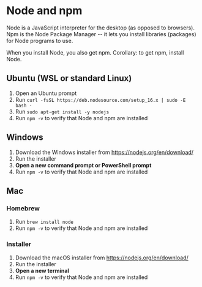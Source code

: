 # Node and npm

Node is a JavaScript interpreter for the desktop (as opposed to browsers). Npm
is the Node Package Manager -- it lets you install libraries (packages) for
Node programs to use.

When you install Node, you also get npm. Corollary: to get npm, install Node.

## Ubuntu (WSL or standard Linux)

1. Open an Ubuntu prompt
2. Run `curl -fsSL https://deb.nodesource.com/setup_16.x | sudo -E bash -`
3. Run `sudo apt-get install -y nodejs`
4. Run `npm -v` to verify that Node and npm are installed

## Windows

1. Download the Windows installer from https://nodejs.org/en/download/
2. Run the installer
3. **Open a new command prompt or PowerShell prompt**
4. Run `npm -v` to verify that Node and npm are installed

## Mac

### Homebrew

1. Run `brew install node`
2. Run `npm -v` to verify that Node and npm are installed

### Installer

1. Download the macOS installer from https://nodejs.org/en/download/
2. Run the installer
3. **Open a new terminal**
4. Run `npm -v` to verify that Node and npm are installed
